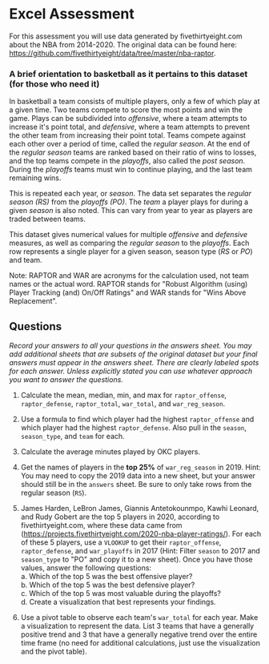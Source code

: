# Excel Assessment  
For this assessment you will use data generated by fivethirtyeight.com about the NBA from 2014-2020. The original data can be found here: https://github.com/fivethirtyeight/data/tree/master/nba-raptor.

### A brief orientation to basketball as it pertains to this dataset (for those who need it)  
In basketball a team consists of multiple players, only a few of which play at a given time. Two teams compete to score the most points and win the game. Plays can be subdivided into _*offensive*_, where a team attempts to increase it's point total, and _*defensive*_, where a team attempts to prevent the other team from increasing their point total. Teams compete against each other over a period of time, called the _*regular season*_. At the end of the _*regular season*_ teams are ranked based on their ratio of wins to losses, and the top teams compete in the _*playoffs*_, also called the _*post season*_. During the _*playoffs*_ teams must win to continue playing, and the last team remaining wins.

This is repeated each year, or _*season*_. The data set separates the _*regular season (RS)*_ from the _*playoffs (PO)*_. The _*team*_ a player plays for during a given _*season*_ is also noted. This can vary from year to year as players are traded between teams.

This dataset gives numerical values for multiple _*offensive*_ and _*defensive*_ measures, as well as comparing the _*regular season*_ to the _*playoffs*_. Each row represents a single player for a given season, season type (_*RS*_ or _*PO*_) and team.

Note: RAPTOR and WAR are acronyms for the calculation used, not team names or the actual word. RAPTOR stands for "Robust Algorithm (using) Player Tracking (and) On/Off Ratings" and WAR stands for "Wins Above Replacement".

## Questions  
_Record your answers to all your questions in the *answers* sheet. You may add additional sheets that are subsets of the original dataset but your final answers must appear in the *answers* sheet. There are clearly labeled spots for each answer. Unless explicitly stated you can use whatever approach you want to answer the questions._

1. Calculate the mean, median, min, and max for `raptor_offense`, `raptor_defense`, `raptor_total`, `war_total`, and `war_reg_season`.

2. Use a formula to find which player had the highest `raptor_offense` and which player had the highest `raptor_defense`. Also pull in the `season`, `season_type`, and `team` for each.

3. Calculate the average minutes played by OKC players.

4. Get the names of players in the **top 25%** of `war_reg_season` in 2019. Hint: You may need to copy the 2019 data into a new sheet, but your answer should still be in the `answers` sheet. Be sure to only take rows from the regular season (`RS`).

5. James Harden, LeBron James, Giannis Antetokounmpo, Kawhi Leonard, and Rudy Gobert are the top 5 players in 2020, according to fivethirtyeight.com, where these data came from (https://projects.fivethirtyeight.com/2020-nba-player-ratings/). For each of these 5 players, use a `VLOOKUP` to get their `raptor_offense`, `raptor_defense`, and `war_playoffs` in 2017 (Hint: Filter `season` to 2017 and `season_type` to "PO" and copy it to a new sheet). Once you have those values, answer the following questions:  
a. Which of the top 5 was the best offensive player?  
b. Which of the top 5 was the best defensive player?  
c. Which of the top 5 was most valuable during the playoffs?  
d. Create a visualization that best represents your findings.

6. Use a pivot table to observe each team's `war_total` for each year. Make a visualization to represent the data. List 3 teams that have a generally positive trend and 3 that have a generally negative trend over the entire time frame (no need for additional calculations, just use the visualization and the pivot table).
